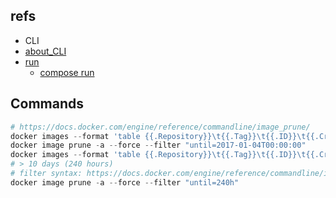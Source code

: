 ## refs

- CLI
- [about_CLI](https://docs.docker.com/engine/reference/commandline/cli/)
- [run](https://docs.docker.com/engine/reference/run/)
  - [compose run](https://docs.docker.com/engine/reference/commandline/compose_run/)

## Commands

```ps1
# https://docs.docker.com/engine/reference/commandline/image_prune/
docker images --format 'table {{.Repository}}\t{{.Tag}}\t{{.ID}}\t{{.CreatedAt}}\t{{.Size}}'
docker image prune -a --force --filter "until=2017-01-04T00:00:00"
docker images --format 'table {{.Repository}}\t{{.Tag}}\t{{.ID}}\t{{.CreatedAt}}\t{{.Size}}'
# > 10 days (240 hours)
# filter syntax: https://docs.docker.com/engine/reference/commandline/image_prune/#filter
docker image prune -a --force --filter "until=240h"
```
